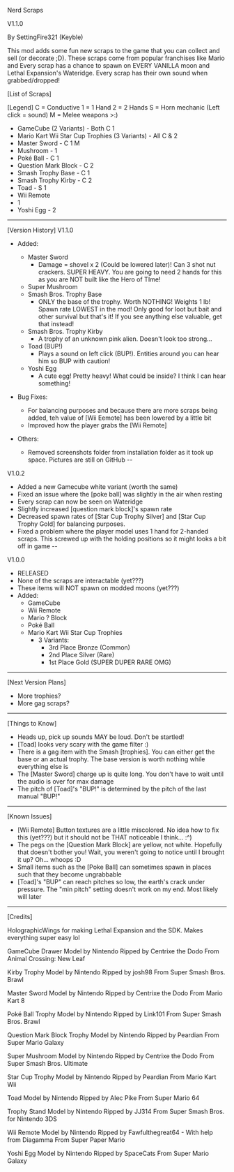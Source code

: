 Nerd Scraps

V1.1.0

By SettingFire321 (Keyble)

This mod adds some fun new scraps to the game that you can collect and sell (or decorate ;D). These scraps come from popular franchises like Mario and Every scrap has a chance to spawn on EVERY VANILLA moon and Lethal Expansion's Wateridge. Every scrap has their own sound when grabbed/dropped!

[List of Scraps]

[Legend]
C = Conductive
1 = 1 Hand
2 = 2 Hands
S = Horn mechanic (Left click = sound)
M = Melee weapons >:)

- GameCube (2 Variants) - Both C
 1
- Mario Kart Wii Star Cup Trophies (3 Variants) - All C & 2
- Master Sword - C 1 M
- Mushroom - 1
- Poké Ball - C
 1
- Question Mark Block - C 2
- Smash Trophy Base - C 1
- Smash Trophy Kirby - C 2
- Toad - S 1
- Wii Remote
 - 1
- Yoshi Egg - 2
-----------------------------------------------------------

[Version History]
V1.1.0
- Added:
     - Master Sword
          - Damage = shovel x 2 (Could be lowered later)! Can 3 shot nut crackers. SUPER HEAVY. You are going to need 2 hands for this as you are NOT built like the Hero of TIme!
     - Super Mushroom
     - Smash Bros. Trophy Base
          - ONLY the base of the trophy. Worth NOTHING! Weights 1 lb! Spawn rate LOWEST in the mod! Only good for loot but bait and other survival but that's it! If you see anything else valuable, get that instead!
     - Smash Bros. Trophy Kirby
          - A trophy of an unknown pink alien. Doesn't look too strong...
     - Toad (BUP!)
          - Plays a sound on left click (BUP!). Entities around you can hear him so BUP with caution!
     - Yoshi Egg
          -  A cute egg! Pretty heavy! What could be inside? I think I can hear something!

- Bug Fixes:
     - For balancing purposes and because there are more scraps being added, teh value of [Wii Eemote] has been lowered by a little bit
     - Improved how the player grabs the [Wii Remote]

- Others:
     - Removed screenshots folder from installation folder as it took up space. Pictures are still on GitHub
--

V1.0.2 
- Added a new Gamecube white variant (worth the same)
- Fixed an issue where the [poke ball] was slightly in the air when resting
- Every scrap can now be seen on Wateridge
- Slightly increased [question mark block]'s spawn rate
- Decreased spawn rates of [Star Cup Trophy Silver] and [Star Cup Trophy Gold] for balancing purposes.
- Fixed a problem where the player model uses 1 hand for 2-handed scraps. This screwed up with the holding positions so it might looks a bit off in game
--

V1.0.0 
- RELEASED
- None of the scraps are interactable (yet???)
- These items will NOT spawn on modded moons (yet???)
- Added:
     - GameCube
     - Wii Remote
     - Mario ? Block
     - Poké Ball
     - Mario Kart Wii Star Cup Trophies
          - 3 Variants:
               - 3rd Place Bronze (Common)
               - 2nd Place Silver (Rare)
               - 1st Place Gold (SUPER DUPER RARE OMG)
----------------------------------------------------

[Next Version Plans]

- More trophies?
- More gag scraps?
----------------------------------------------------

[Things to Know]

- Heads up, pick up sounds MAY be loud. Don't be startled!
- [Toad] looks very scary with the game filter :)
- There is a gag item with the Smash [trophies]. You can either get the base or an actual trophy. The base version is worth nothing while everything else is
- The [Master Sword] charge up is quite long. You don't have to wait until the audio is over for max damage
- The pitch of [Toad]'s "BUP!" is determined by the pitch of the last manual "BUP!"
----------------------------------------------------

[Known Issues]

- [Wii Remote] Button textures are a little miscolored. No idea how to fix this (yet???) but it should not be THAT noticeable I think... :^)
- The pegs on the [Question Mark Block] are yellow, not white. Hopefully that doesn't bother you! Wait, you weren't going to notice until I brought it up? Oh... whoops :D
- Small items such as the [Poke Ball] can sometimes spawn in places such that they become ungrabbable
- [Toad]'s "BUP" can reach pitches so low, the earth's crack under pressure. The "min pitch" setting doesn't work on my end. Most likely will later
----------------------------------------------------


[Credits]

HolographicWings for making Lethal Expansion and the SDK. Makes everything super easy lol

GameCube Drawer
Model by Nintendo
Ripped by Centrixe the Dodo
From Animal Crossing: New Leaf

Kirby Trophy
Model by Nintendo
Ripped by josh98
From Super Smash Bros. Brawl

Master Sword
Model by Nintendo
Ripped by Centrixe the Dodo
From Mario Kart 8

Poké Ball Trophy
Model by Nintendo
Ripped by Link101
From Super Smash Bros. Brawl

Question Mark Block Trophy
Model by Nintendo
Ripped by Peardian
From Super Mario Galaxy

Super Mushroom
Model by Nintendo
Ripped by Centrixe the Dodo
From Super Smash Bros. Ultimate

Star Cup Trophy
Model by Nintendo
Ripped by Peardian
From Mario Kart Wii

Toad
Model by Nintendo
Ripped by Alec Pike
From Super Mario 64

Trophy Stand
Model by Nintendo
Ripped by JJ314
From Super Smash Bros. for Nintendo 3DS

Wii Remote
Model by Nintendo
Ripped by Fawfulthegreat64
     - With help from Diagamma
From Super Paper Mario

Yoshi Egg
Model by Nintendo
Ripped by SpaceCats
From Super Mario Galaxy
